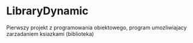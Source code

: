 # LibraryDynamic
Pierwszy projekt z programowania obiektowego, program umozliwiajacy zarzadaniem ksiazkami (biblioteka)
